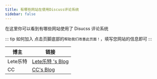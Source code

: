 ```yaml
---
title: 有哪些网站在使用Discuss评论系统
sidebar: false
---
```


在这里你可以看到有哪些网站使用了 Disucss 评论系统

::: tip 如何加入
点击页脚底部的`帮助我们改善此页面！`，填写您网站的信息即可
:::

| 博主 | 链接 | 
| ---- | ---- | 
| Lete乐特 | [Lete乐特 's Blog](https://blog.imlete.cn/) |
| CC | [CC's Blog](https://blog.ccknbc.cc) |
